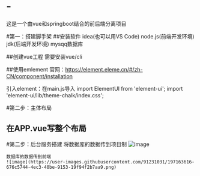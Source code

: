 # -
这是一个由vue和springboot结合的前后端分离项目

#第一：搭建脚手架
 ##安装软件
 idea(也可以用VS Code) node.js(前端开发环境) jdk(后端开发环境) mysqq数据库
 
  ##创建vue工程
  需要安装vue/cli
  
  ##使用emlement
  官网：https://element.eleme.cn/#/zh-CN/component/installation
  
  引入element：在main.js导入
        import ElementUI from 'element-ui';
        import 'element-ui/lib/theme-chalk/index.css';
        
   #第二步：主体布局
   ## 在APP.vue写整个布局
   
   
   #第二步：后台服务搭建
   将数据库的数据传到项目制
   ![image](https://user-images.githubusercontent.com/91231031/197163505-7921ade5-5846-44b9-85a0-e8df8045a44c.png)

    数据库的数据传到前端
    ![image](https://user-images.githubusercontent.com/91231031/197163616-676c5744-4ec3-40be-9153-19f94f2b7aa9.png)

